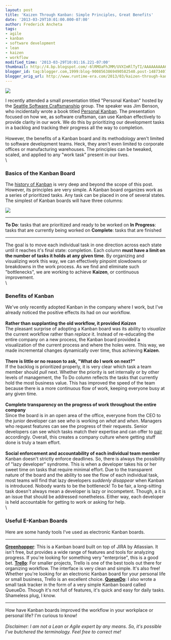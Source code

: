 ```yaml
---
layout: post
title: 'Kaizen Through Kanban: Simple Principles, Great Benefits'
date: '2013-03-29T10:01:00.000-07:00'
author: Frederick Ancheta
tags:
- agile
- kanban
- software development
- lean
- kaizen
- workflow
modified_time: '2013-03-29T10:01:16.221-07:00'
thumbnail: http://4.bp.blogspot.com/-6lRMOaFhJMM/UVXImRlTyTI/AAAAAAAAA64/7jRnrqyUSNs/s72-c/MP900430954.JPG
blogger_id: tag:blogger.com,1999:blog-9008563869490582540.post-1487340723464269196
blogger_orig_url: http://www.runtime-era.com/2013/03/kaizen-through-kanban-simple-principles.html
---
```


[![](http://4.bp.blogspot.com/-6lRMOaFhJMM/UVXImRlTyTI/AAAAAAAAA64/7jRnrqyUSNs/s320/MP900430954.JPG)](http://4.bp.blogspot.com/-6lRMOaFhJMM/UVXImRlTyTI/AAAAAAAAA64/7jRnrqyUSNs/s1600/MP900430954.JPG)

I recently attended a small presentation titled "Personal Kanban" hosted
by the [Seattle Software
Craftsmanship](http://www.seattlesoftwarecraftsmanship.org/) group. The
speaker was Jim Benson, who incidentally wrote a book titled [Personal
Kanban](http://www.amazon.com/Personal-Kanban-Mapping-Navigating-ebook/dp/B004R1Q642).
The presentation focused on how we, as software craftsman, can use
Kanban effectively to provide clarity in our work. We do this by
prioritizing our development tasks in a backlog and tracking their
progress all the way to completion. \
\
 However, the benefits of a Kanban board and its methodology aren't
limited to software development teams. Heck, they aren't even limited to
corporate offices or manufacturing warehouses. The principles can be
tweaked, scaled, and applied to any "work task" present in our lives. \
\

### Basics of the Kanban Board

The [history of
Kanban](http://www.infoq.com/articles/hiranabe-lean-agile-kanban) is
very deep and beyond the scope of this post. However, its principles are
very simple. A Kanban board organizes work as a series of prioritized
tasks. Any task can be placed in one of several states. The simplest of
Kanban boards will have three columns:

[![](http://4.bp.blogspot.com/-MQ3eCehqXCM/UVVSBO2k_RI/AAAAAAAAA6o/pDXpyU4Y5mI/s600/kanban.png)](http://4.bp.blogspot.com/-MQ3eCehqXCM/UVVSBO2k_RI/AAAAAAAAA6o/pDXpyU4Y5mI/s1600/kanban.png)

  ------------------ ------------------------------------------------------
  **To Do**:         tasks that are prioritized and ready to be worked on
  **In Progress**:   tasks that are currently being worked on
  **Complete**:      tasks that are finished
  ------------------ ------------------------------------------------------

The goal is to move each individual task in one direction across each
state until it reaches it's final state: completion. Each column **must
have a limit on the number of tasks it holds at any given time**. By
organizing and visualizing work this way, we can effectively pinpoint
slowdowns or breakdowns in the work process. As we find and eliminate
such "bottlenecks", we are working to achieve **Kaizen**, or continuous
improvement. \
\

### Benefits of Kanban

We've only recently adopted Kanban in the company where I work, but I've
already noticed the positive effects its had on our workflow. \
\
 **Rather than supplanting the old workflow, it provided *Kaizen***\
The pleasant surprise of adopting a Kanban board was its ability to
*visualize* the current workflow rather than *replace* it. Instead of
re-educating the entire company on a new process, the Kanban board
provided a visualization of the current process and where the holes
were. This way, we made incremental changes dynamically over time, thus
achieving **Kaizen**. \
\
 **There is little or no reason to ask, "What do I work on next?"**\
If the backlog is prioritized properly, it is very clear which task a
team member should *pull* next. Whether the priority is set internally
or by other levels of management, the To Do column reflects the tasks
that currently hold the most business value. This has improved the speed
of the team because there is a more continuous flow of work, keeping
everyone busy at any given time. \
\
 **Complete transparency on the progress of work throughout the entire
company**\
Since the board is in an open area of the office, everyone from the CEO
to the junior developer can see *who* is working on *what* and *when*.
Managers who request features can see the progress of their requests.
Senior developers can see which tasks match their expertise and can
offer to [pair](http://en.wikipedia.org/wiki/Pair_programming)
accordingly. Overall, this creates a company culture where getting stuff
done is truly a team effort. \
\
 **Social enforcement and accountability of each individual team
member**\
Kanban doesn't strictly enforce deadlines. So, there is always the
possibility of "lazy developer" syndrome. This is when a developer takes
his or her sweet time on tasks that require minimal effort. Due to the
transparent nature of the board and the ability to see the flow of each
individual task, most teams will find that lazy developers *suddenly
disappear* when Kanban is introduced. Nobody wants to be the bottleneck!
To be fair, a long-sitting task doesn't always mean a developer is lazy
or incompetent. Though, a it is an issue that should be addressed
nonetheless. Either way, each developer is held accountable for getting
to work or asking for help. \
\

### Useful E-Kanban Boards

Here are some handy tools I've used as electronic Kanban boards.

  ----------------------------------------------------------------------------------- ---------------------------------------------------------------------------------------------------------------------------------------------------------------------------------------------------------------------------------------------------------------------------------
  **[Greenhopper](http://www.atlassian.com/software/greenhopper/overview/kanban)**:   This is a Kanban board built on top of JIRA by Atlassian. It isn't free, but provides a wide range of features and tools for analyzing progress. If you're looking for something very "enterprise", this is a good bet.
  **[Trello]()**:                                                                     For smaller projects, Trello is one of the best tools out there for organizing workflow. The interface is very clean and simple. It's also free! Whether you're looking for an electronic Kanban board for your personal life or small business, Trello is an excellent choice.
  **[QueueDo](http://www.runtime-era.com/2013/02/side-project-queuedo.html)**:        I also wrote a small task tracker in the form of a very simple Kanban board called QueueDo. Though it's not full of features, it's quick and easy for daily tasks. Shameless plug, I know.
  ----------------------------------------------------------------------------------- ---------------------------------------------------------------------------------------------------------------------------------------------------------------------------------------------------------------------------------------------------------------------------------

How have Kanban boards improved the workflow in your workplace or
personal life? I'm curious to know! \
\
 *Disclaimer: I am not a Lean or Agile expert by any means. So, it's
possible I've butchered the terminology. Feel free to correct me!*
